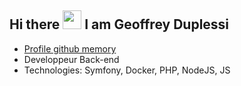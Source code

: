 
## Hi there <img src="https://raw.githubusercontent.com/iampavangandhi/iampavangandhi/master/gifs/Hi.gif" width="30px">  I am Geoffrey Duplessi </h2>
- [Profile github memory](https://githubmemory.com/@Grezor?page=2)
- Developpeur Back-end
- Technologies: Symfony, Docker, PHP, NodeJS, JS
